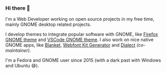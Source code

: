 ### Hi there 👋

I'm a Web Developer working on open source projects in my free time, mainly GNOME desktop related projects.

I develop themes to integrate popular software with GNOME, like [Firefox GNOME theme](https://github.com/rafaelmardojai/firefox-gnome-theme) and [VSCode GNOME theme](https://github.com/rafaelmardojai/vscode-gnome-theme). I also work on nice native GNOME apps, like [Blanket](https://github.com/rafaelmardojai/blanket),  [Webfont Kit Generator](https://github.com/rafaelmardojai/WebfontKitGenerator) and  [Dialect](https://github.com/gi-lom/dialect) *(co-maintainer)*.

I'm a Fedora and GNOME user since 2015 (with  a dark past with Windows and Ubuntu 😅).
